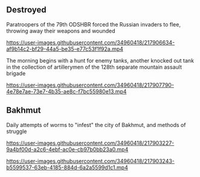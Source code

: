 ## Destroyed

Paratroopers of the 79th ODSHBR forced the Russian invaders to flee, throwing away their weapons and wounded

https://user-images.githubusercontent.com/34960418/217906634-af9b14c2-bf29-44a5-be35-e77c53f1f92a.mp4

The morning begins with a hunt for enemy tanks, another knocked out tank in the collection of artillerymen of the 128th separate mountain assault brigade

https://user-images.githubusercontent.com/34960418/217907790-4e78e7ae-73e7-4b35-ae8c-f7bc55980e13.mp4







## Bakhmut

Daily attempts of worms to "infest" the city of Bakhmut, and methods of struggle

https://user-images.githubusercontent.com/34960418/217903227-9a4bf00d-a2c6-4ebf-ac0e-cb97b0bb23a0.mp4

https://user-images.githubusercontent.com/34960418/217903243-b5599537-63eb-4185-884d-6a2a5599d1c1.mp4

